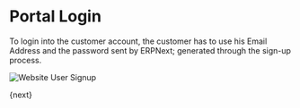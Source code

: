 <!-- add-breadcrumbs -->
# Portal Login

To login into the customer account, the customer has to use his Email Address and
the password sent by ERPNext; generated through the sign-up process.

<img class="screenshot" alt="Website User Signup" src="{{docs_base_url}}/v12/assets/img/website/website-login.png">

{next}
